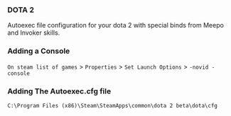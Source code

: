 ### DOTA 2

Autoexec file configuration for your dota 2 with special binds from Meepo and Invoker skills.


### Adding a Console

`On steam list of games` > `Properties` > `Set Launch Options` > `-novid -console`


### Adding The Autoexec.cfg file

    C:\Program Files (x86)\Steam\SteamApps\common\dota 2 beta\dota\cfg
